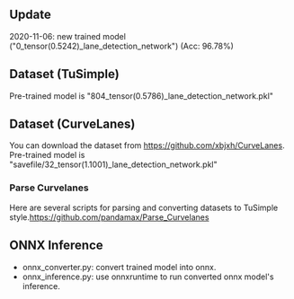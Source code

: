 ## Update
2020-11-06: new trained model ("0_tensor(0.5242)_lane_detection_network") (Acc: 96.78%)

## Dataset (TuSimple)
Pre-trained model is "804_tensor(0.5786)_lane_detection_network.pkl"

## Dataset (CurveLanes)
You can download the dataset from https://github.com/xbjxh/CurveLanes.
Pre-trained model is "savefile/32_tensor(1.1001)_lane_detection_network.pkl"

### Parse Curvelanes
Here are several scripts for parsing and converting datasets to TuSimple style.https://github.com/pandamax/Parse_Curvelanes

## ONNX Inference
- onnx_converter.py: convert trained model into onnx.
- onnx_inference.py: use onnxruntime to run converted onnx model's inference.
